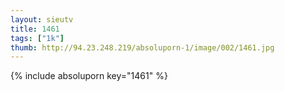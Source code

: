 ```yaml
--- 
layout: sieutv
title: 1461
tags: ["1k"]
thumb: http://94.23.248.219/absoluporn-1/image/002/1461.jpg
---
```

{% include absoluporn key="1461" %} 
